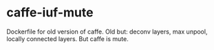 # caffe-iuf-mute
Dockerfile for old version of caffe. Old but: deconv layers, max unpool, locally connected layers. But caffe is mute.
